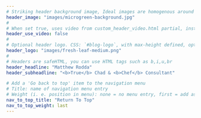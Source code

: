 ```yaml
---
# Striking header background image, Ideal images are homogenous around the centre and contrasting to the text. Non-ideal images can use `title_guard`
header_image: "images/microgreen-background.jpg"
#
# When set true, uses video from custom_header_video.html partial, instead of header_image
header_use_video: false
#
# Optional header logo. CSS: `#blog-logo`, with max-height defined, optimize to prevent scaling
header_logo: "images/fresh-leaf-medium.png"
#
# Headers are safeHTML, you can use HTML tags such as b,i,u,br
header_headline: "Matthew Rodda"
header_subheadline: "<b>True</b> Chad & <b>Chef</b> Consultant"

# Add a 'Go back to top' item to the navigation menu
# Title: name of navigation menu entry
# Weight (i. e. position in menu): none = no menu entry, first = add as first entry, last = ad as last entry
nav_to_top_title: "Return To Top"
nav_to_top_weight: last
---
```

